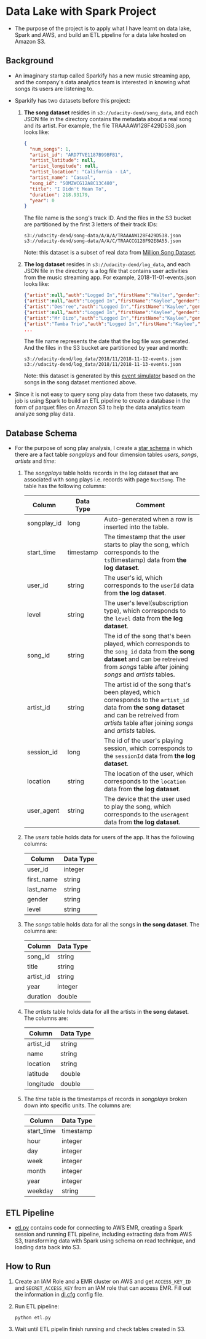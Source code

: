 # Data Lake with Spark Project

- The purpose of the project is to apply what I have learnt on data lake, Spark and AWS, and build an ETL pipeline for a data lake hosted on Amazon S3.

## Background

- An imaginary startup called Sparkify has a new music streaming app, and the company's data analytics team is interested in knowing what songs its users are listening to.

- Sparkify has two datasets before this project:

  1. **The song dataset** resides in `s3://udacity-dend/song_data`, and each JSON file in the directory contains the metadata about a real song and its artist. For example, the file TRAAAAW128F429D538.json looks like:

     ```json
     {
       "num_songs": 1,
       "artist_id": "ARD7TVE1187B99BFB1",
       "artist_latitude": null,
       "artist_longitude": null,
       "artist_location": "California - LA",
       "artist_name": "Casual",
       "song_id": "SOMZWCG12A8C13C480",
       "title": "I Didn't Mean To",
       "duration": 218.93179,
       "year": 0
     }
     ```

     The file name is the song's track ID. And the files in the S3 bucket are partitioned by the first 3 letters of their track IDs:

     ```
     s3://udacity-dend/song-data/A/A/A/TRAAAAW128F429D538.json
     s3://udacity-dend/song-data/A/A/C/TRAACCG128F92E8A55.json
     ```

     Note: this dataset is a subset of real data from [Million Song Dataset](https://labrosa.ee.columbia.edu/millionsong/).

  1. **The log dataset** resides in `s3://udacity-dend/log_data`, and each JSON file in the directory is a log file that contains user activities from the music streaming app. For example, 2018-11-01-events.json looks like:

     ```json
     {"artist":null,"auth":"Logged In","firstName":"Walter","gender":"M","itemInSession":0,"lastName":"Frye","length":null,"level":"free","location":"San Francisco-Oakland-Hayward, CA","method":"GET","page":"Home","registration":1540919166796.0,"sessionId":38,"song":null,"status":200,"ts":1541105830796,"userAgent":"\"Mozilla\/5.0 (Macintosh; Intel Mac OS X 10_9_4) AppleWebKit\/537.36 (KHTML, like Gecko) Chrome\/36.0.1985.143 Safari\/537.36\"","userId":"39"}
     {"artist":null,"auth":"Logged In","firstName":"Kaylee","gender":"F","itemInSession":0,"lastName":"Summers","length":null,"level":"free","location":"Phoenix-Mesa-Scottsdale, AZ","method":"GET","page":"Home","registration":1540344794796.0,"sessionId":139,"song":null,"status":200,"ts":1541106106796,"userAgent":"\"Mozilla\/5.0 (Windows NT 6.1; WOW64) AppleWebKit\/537.36 (KHTML, like Gecko) Chrome\/35.0.1916.153 Safari\/537.36\"","userId":"8"}
     {"artist":"Des'ree","auth":"Logged In","firstName":"Kaylee","gender":"F","itemInSession":1,"lastName":"Summers","length":246.30812,"level":"free","location":"Phoenix-Mesa-Scottsdale, AZ","method":"PUT","page":"NextSong","registration":1540344794796.0,"sessionId":139,"song":"You Gotta Be","status":200,"ts":1541106106796,"userAgent":"\"Mozilla\/5.0 (Windows NT 6.1; WOW64) AppleWebKit\/537.36 (KHTML, like Gecko) Chrome\/35.0.1916.153 Safari\/537.36\"","userId":"8"}
     {"artist":null,"auth":"Logged In","firstName":"Kaylee","gender":"F","itemInSession":2,"lastName":"Summers","length":null,"level":"free","location":"Phoenix-Mesa-Scottsdale, AZ","method":"GET","page":"Upgrade","registration":1540344794796.0,"sessionId":139,"song":null,"status":200,"ts":1541106132796,"userAgent":"\"Mozilla\/5.0 (Windows NT 6.1; WOW64) AppleWebKit\/537.36 (KHTML, like Gecko) Chrome\/35.0.1916.153 Safari\/537.36\"","userId":"8"}
     {"artist":"Mr Oizo","auth":"Logged In","firstName":"Kaylee","gender":"F","itemInSession":3,"lastName":"Summers","length":144.03873,"level":"free","location":"Phoenix-Mesa-Scottsdale, AZ","method":"PUT","page":"NextSong","registration":1540344794796.0,"sessionId":139,"song":"Flat 55","status":200,"ts":1541106352796,"userAgent":"\"Mozilla\/5.0 (Windows NT 6.1; WOW64) AppleWebKit\/537.36 (KHTML, like Gecko) Chrome\/35.0.1916.153 Safari\/537.36\"","userId":"8"}
     {"artist":"Tamba Trio","auth":"Logged In","firstName":"Kaylee","gender":"F","itemInSession":4,"lastName":"Summers","length":177.18812,"level":"free","location":"Phoenix-Mesa-Scottsdale, AZ","method":"PUT","page":"NextSong","registration":1540344794796.0,"sessionId":139,"song":"Quem Quiser Encontrar O Amor","status":200,"ts":1541106496796,"userAgent":"\"Mozilla\/5.0 (Windows NT 6.1; WOW64) AppleWebKit\/537.36 (KHTML, like Gecko) Chrome\/35.0.1916.153 Safari\/537.36\"","userId":"8"}
     ...
     ```

     The file name represents the date that the log file was generated. And the files in the S3 bucket are partitioned by year and month:

     ```
     s3://udacity-dend/log_data/2018/11/2018-11-12-events.json
     s3://udacity-dend/log_data/2018/11/2018-11-13-events.json
     ```

     Note: this dataset is generated by this [event simulator](https://github.com/Interana/eventsim) based on the songs in the song dataset mentioned above.

- Since it is not easy to query song play data from these two datasets, my job is using Spark to build an ETL pipeline to create a database in the form of parquet files on Amazon S3 to help the data analytics team analyze song play data.

## Database Schema

- For the purpose of song play analysis, I create a [star schema](https://en.wikipedia.org/wiki/Star_schema) in which there are a fact table _songplays_ and four dimension tables _users_, _songs_, _artists_ and _time_:

  1. The _songplays_ table holds records in the log dataset that are associated with song plays i.e. records with page `NextSong`. The table has the following columns:

     | Column      | Data Type | Comment                                                                                                                                                                                                 |
     | ----------- | --------- | ------------------------------------------------------------------------------------------------------------------------------------------------------------------------------------------------------- |
     | songplay_id | long      | Auto-generated when a row is inserted into the table.                                                                                                                                                   |
     | start_time  | timestamp | The timestamp that the user starts to play the song, which corresponds to the `ts`(timestamp) data from **the log dataset**.                                                                            |
     | user_id     | string    | The user's id, which corresponds to the `userId` data from **the log dataset**.                                                                                                                         |
     | level       | string    | The user's level(subscription type), which corresponds to the `level` data from **the log dataset**.                                                                                                    |
     | song_id     | string    | The id of the song that's been played, which corresponds to the `song_id` data from **the song dataset** and can be retreived from _songs_ table after joining _songs_ and _artists_ tables.            |
     | artist_id   | string    | The artist id of the song that's been played, which corresponds to the `artist_id` data from **the song dataset** and can be retreived from _artists_ table after joining _songs_ and _artists_ tables. |
     | session_id  | long      | The id of the user's playing session, which corresponds to the `sessionId` data from **the log dataset**.                                                                                               |
     | location    | string    | The location of the user, which corresponds to the `location` data from **the log dataset**.                                                                                                            |
     | user_agent  | string    | The device that the user used to play the song, which corresponds to the `userAgent` data from **the log dataset**.                                                                                     |

  1. The _users_ table holds data for users of the app. It has the following columns:

     | Column     | Data Type |
     | ---------- | --------- |
     | user_id    | integer   |
     | first_name | string    |
     | last_name  | string    |
     | gender     | string    |
     | level      | string    |

  1. The _songs_ table holds data for all the songs in **the song dataset**. The columns are:

     | Column    | Data Type |
     | --------- | --------- |
     | song_id   | string    |
     | title     | string    |
     | artist_id | string    |
     | year      | integer   |
     | duration  | double    |

  1. The _artists_ table holds data for all the artists in **the song dataset**. The columns are:

     | Column    | Data Type |
     | --------- | --------- |
     | artist_id | string    |
     | name      | string    |
     | location  | string    |
     | latitude  | double    |
     | longitude | double    |

  1. The _time_ table is the timestamps of records in _songplays_ broken down into specific units. The columns are:

     | Column     | Data Type |
     | ---------- | --------- |
     | start_time | timestamp |
     | hour       | integer   |
     | day        | integer   |
     | week       | integer   |
     | month      | integer   |
     | year       | integer   |
     | weekday    | string    |

## ETL Pipeline

- [etl.py](./etl.py) contains code for connecting to AWS EMR, creating a Spark session and running ETL pipeline, including extracting data from AWS S3, transforming data with Spark using schema on read technique, and loading data back into S3.

## How to Run

1. Create an IAM Role and a EMR cluster on AWS and get `ACCESS_KEY_ID` and `SECRET_ACCESS_KEY` from an IAM role that can access EMR. Fill out the information in [dl.cfg](./dl.cfg) config file.

1. Run ETL pipeline:

   ```
   python etl.py
   ```

1. Wait until ETL pipelin finish running and check tables created in S3.
